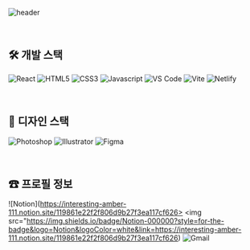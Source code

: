 ![header](https://capsule-render.vercel.app/api?type=venom&color=0:ff6d3a,100:ffd84d&height=200&text=%EC%95%88%EB%85%95%ED%95%98%EC%84%B8%EC%9A%94!%20%EC%9D%B4%EC%97%B0%EC%A3%BC%EC%9E%85%EB%8B%88%EB%8B%A4&fontColor=000000&fontSize=35)

<br />

## 🛠 개발 스택
![React](https://img.shields.io/badge/React-20232A?style=for-the-badge&logo=react&logoColor=61DAFB)
![HTML5](https://img.shields.io/badge/HTML5-E34F26?style=for-the-badge&logo=HTML5&logoColor=white)
![CSS3](https://img.shields.io/badge/CSS3-1572B6?style=for-the-badge&logo=CSS3&logoColor=white)
![Javascript](https://img.shields.io/badge/Javascript-F7DF1E?style=for-the-badge&logo=Javascript&logoColor=white)
![VS Code](https://img.shields.io/badge/Visual_Studio_Code-0078D4?style=for-the-badge&logo=visual%20studio%20code&logoColor=white)
![Vite](https://img.shields.io/badge/Vite-646CFF?style=for-the-badge&logo=Vite&logoColor=white)
![Netlify](https://img.shields.io/badge/Netlify-00C7B7?style=for-the-badge&logo=netlify&logoColor=white)

<br />

## 🎨 디자인 스택
![Photoshop](https://img.shields.io/badge/Adobe%20Photoshop-31A8FF?style=for-the-badge&logo=Adobe%20Photoshop&logoColor=black)
![Illustrator](https://img.shields.io/badge/Adobe%20Illustrator-FF9A00?style=for-the-badge&logo=adobe%20illustrator&logoColor=white)
![Figma](https://img.shields.io/badge/Figma-F24E1E?style=for-the-badge&logo=figma&logoColor=white)

<br />

## ☎ 프로필 정보
![Notion](https://interesting-amber-111.notion.site/119861e22f2f806d9b27f3ea117cf626> <img src="https://img.shields.io/badge/Notion-000000?style=for-the-badge&logo=Notion&logoColor=white&link=https://interesting-amber-111.notion.site/119861e22f2f806d9b27f3ea117cf626)
![Gmail](https://img.shields.io/badge/Gmail-EA4335?style=for-the-badge&logo=Gmail&logoColor=white&link=mailto:leeyeonjoo92@gmail.com)


<!--
**leeyeonjoo92/leeyeonjoo92** is a ✨ _special_ ✨ repository because its `README.md` (this file) appears on your GitHub profile.

Here are some ideas to get you started:

- 🔭 I’m currently working on ...
- 🌱 I’m currently learning ...
- 👯 I’m looking to collaborate on ...
- 🤔 I’m looking for help with ...
- 💬 Ask me about ...
- 📫 How to reach me: ...
- 😄 Pronouns: ...
- ⚡ Fun fact: ...
-->

